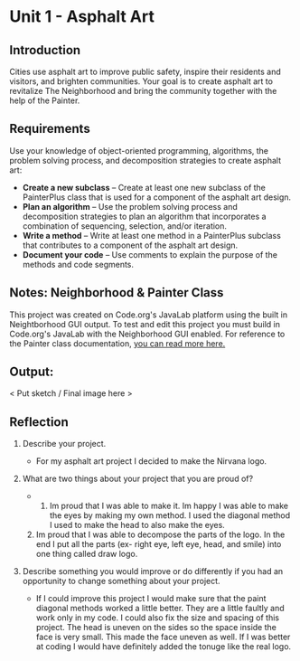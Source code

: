 # Unit 1 - Asphalt Art

## Introduction

Cities use asphalt art to improve public safety, inspire their residents and visitors, and brighten communities. Your goal is to create asphalt art to revitalize The Neighborhood and bring the community together with the help of the Painter.

## Requirements

Use your knowledge of object-oriented programming, algorithms, the problem solving process, and decomposition strategies to create asphalt art:
- **Create a new subclass** – Create at least one new subclass of the PainterPlus class that is used for a component of the asphalt art design.
- **Plan an algorithm** – Use the problem solving process and decomposition strategies to plan an algorithm that incorporates a combination of sequencing, selection, and/or iteration.
- **Write a method** – Write at least one method in a PainterPlus subclass that contributes to a component of the asphalt art design.
- **Document your code** – Use comments to explain the purpose of the methods and code segments.

## Notes: Neighborhood & Painter Class

This project was created on Code.org's JavaLab platform using the built in Neightborhood GUI output. To test and edit this project you must build in Code.org's JavaLab with the Neighborhood GUI enabled. For reference to the Painter class documentation, [you can read more here.](https://studio.code.org/docs/ide/javalab/classes/Painter)

## Output:

< Put sketch / Final image here >

## Reflection

1. Describe your project.

   - For my asphalt art project I decided to make the Nirvana logo. 

2. What are two things about your project that you are proud of?

   - 1. Im proud that I was able to make it. Im happy I was able to make the eyes by making my own method. I used the diagonal method I used to make the head to also make the eyes.
   2. Im proud that I was able to decompose the parts of the logo. In the end I put all the parts (ex- right eye, left eye, head, and smile) into one thing called draw logo.

3. Describe something you would improve or do differently if you had an opportunity to change something about your project.

   - If I could improve this project I would make sure that the paint diagonal methods worked a little better. They are a little faultly and work only in my code. I could also fix the size and spacing of this project. The head is uneven on the sides so the space inside the face is very small. This made the face uneven as well. If I was better at coding I would have definitely added the tonuge like the real logo. 

